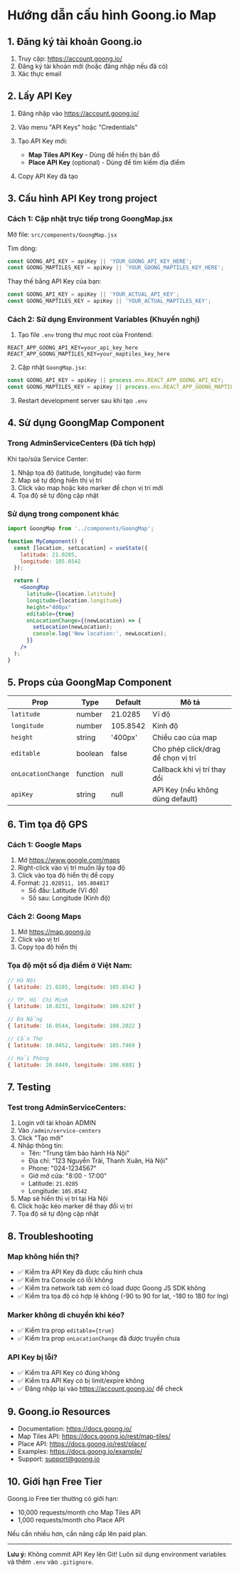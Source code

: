 # Hướng dẫn cấu hình Goong.io Map

## 1. Đăng ký tài khoản Goong.io

1. Truy cập: https://account.goong.io/
2. Đăng ký tài khoản mới (hoặc đăng nhập nếu đã có)
3. Xác thực email

## 2. Lấy API Key

1. Đăng nhập vào https://account.goong.io/
2. Vào menu "API Keys" hoặc "Credentials"
3. Tạo API Key mới:
   - **Map Tiles API Key** - Dùng để hiển thị bản đồ
   - **Place API Key** (optional) - Dùng để tìm kiếm địa điểm

4. Copy API Key đã tạo

## 3. Cấu hình API Key trong project

### Cách 1: Cập nhật trực tiếp trong GoongMap.jsx

Mở file: `src/components/GoongMap.jsx`

Tìm dòng:
```javascript
const GOONG_API_KEY = apiKey || 'YOUR_GOONG_API_KEY_HERE';
const GOONG_MAPTILES_KEY = apiKey || 'YOUR_GOONG_MAPTILES_KEY_HERE';
```

Thay thế bằng API Key của bạn:
```javascript
const GOONG_API_KEY = apiKey || 'YOUR_ACTUAL_API_KEY';
const GOONG_MAPTILES_KEY = apiKey || 'YOUR_ACTUAL_MAPTILES_KEY';
```

### Cách 2: Sử dụng Environment Variables (Khuyến nghị)

1. Tạo file `.env` trong thư mục root của Frontend:
```
REACT_APP_GOONG_API_KEY=your_api_key_here
REACT_APP_GOONG_MAPTILES_KEY=your_maptiles_key_here
```

2. Cập nhật `GoongMap.jsx`:
```javascript
const GOONG_API_KEY = apiKey || process.env.REACT_APP_GOONG_API_KEY;
const GOONG_MAPTILES_KEY = apiKey || process.env.REACT_APP_GOONG_MAPTILES_KEY;
```

3. Restart development server sau khi tạo `.env`

## 4. Sử dụng GoongMap Component

### Trong AdminServiceCenters (Đã tích hợp)

Khi tạo/sửa Service Center:
1. Nhập tọa độ (latitude, longitude) vào form
2. Map sẽ tự động hiển thị vị trí
3. Click vào map hoặc kéo marker để chọn vị trí mới
4. Tọa độ sẽ tự động cập nhật

### Sử dụng trong component khác

```jsx
import GoongMap from '../components/GoongMap';

function MyComponent() {
  const [location, setLocation] = useState({
    latitude: 21.0285,
    longitude: 105.8542
  });

  return (
    <GoongMap
      latitude={location.latitude}
      longitude={location.longitude}
      height="400px"
      editable={true}
      onLocationChange={(newLocation) => {
        setLocation(newLocation);
        console.log('New location:', newLocation);
      }}
    />
  );
}
```

## 5. Props của GoongMap Component

| Prop | Type | Default | Mô tả |
|------|------|---------|-------|
| `latitude` | number | 21.0285 | Vĩ độ |
| `longitude` | number | 105.8542 | Kinh độ |
| `height` | string | '400px' | Chiều cao của map |
| `editable` | boolean | false | Cho phép click/drag để chọn vị trí |
| `onLocationChange` | function | null | Callback khi vị trí thay đổi |
| `apiKey` | string | null | API Key (nếu không dùng default) |

## 6. Tìm tọa độ GPS

### Cách 1: Google Maps
1. Mở https://www.google.com/maps
2. Right-click vào vị trí muốn lấy tọa độ
3. Click vào tọa độ hiển thị để copy
4. Format: `21.028511, 105.804817`
   - Số đầu: Latitude (Vĩ độ)
   - Số sau: Longitude (Kinh độ)

### Cách 2: Goong Maps
1. Mở https://map.goong.io
2. Click vào vị trí
3. Copy tọa độ hiển thị

### Tọa độ một số địa điểm ở Việt Nam:

```javascript
// Hà Nội
{ latitude: 21.0285, longitude: 105.8542 }

// TP. Hồ Chí Minh
{ latitude: 10.8231, longitude: 106.6297 }

// Đà Nẵng
{ latitude: 16.0544, longitude: 108.2022 }

// Cần Thơ
{ latitude: 10.0452, longitude: 105.7469 }

// Hải Phòng
{ latitude: 20.8449, longitude: 106.6881 }
```

## 7. Testing

### Test trong AdminServiceCenters:
1. Login với tài khoản ADMIN
2. Vào `/admin/service-centers`
3. Click "Tạo mới"
4. Nhập thông tin:
   - Tên: "Trung tâm bảo hành Hà Nội"
   - Địa chỉ: "123 Nguyễn Trãi, Thanh Xuân, Hà Nội"
   - Phone: "024-1234567"
   - Giờ mở cửa: "8:00 - 17:00"
   - Latitude: `21.0285`
   - Longitude: `105.8542`
5. Map sẽ hiển thị vị trí tại Hà Nội
6. Click hoặc kéo marker để thay đổi vị trí
7. Tọa độ sẽ tự động cập nhật

## 8. Troubleshooting

### Map không hiển thị?
- ✅ Kiểm tra API Key đã được cấu hình chưa
- ✅ Kiểm tra Console có lỗi không
- ✅ Kiểm tra network tab xem có load được Goong JS SDK không
- ✅ Kiểm tra tọa độ có hợp lệ không (-90 to 90 for lat, -180 to 180 for lng)

### Marker không di chuyển khi kéo?
- ✅ Kiểm tra prop `editable={true}`
- ✅ Kiểm tra prop `onLocationChange` đã được truyền chưa

### API Key bị lỗi?
- ✅ Kiểm tra API Key có đúng không
- ✅ Kiểm tra API Key có bị limit/expire không
- ✅ Đăng nhập lại vào https://account.goong.io/ để check

## 9. Goong.io Resources

- Documentation: https://docs.goong.io/
- Map Tiles API: https://docs.goong.io/rest/map-tiles/
- Place API: https://docs.goong.io/rest/place/
- Examples: https://docs.goong.io/example/
- Support: support@goong.io

## 10. Giới hạn Free Tier

Goong.io Free tier thường có giới hạn:
- 10,000 requests/month cho Map Tiles API
- 1,000 requests/month cho Place API

Nếu cần nhiều hơn, cần nâng cấp lên paid plan.

---

**Lưu ý:** Không commit API Key lên Git! Luôn sử dụng environment variables và thêm `.env` vào `.gitignore`.
